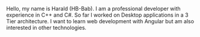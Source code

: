 Hello, my name is Harald (HB-Bab).
I am a professional developer with experience in C++ and C#. So far I worked on Desktop applications in a 3 Tier architecture.
I want to learn web development with Angular but am also interested in other technologies.

<!---
HB-Bab/HB-Bab is a ✨ special ✨ repository because its `README.md` (this file) appears on your GitHub profile.
You can click the Preview link to take a look at your changes.
--->
